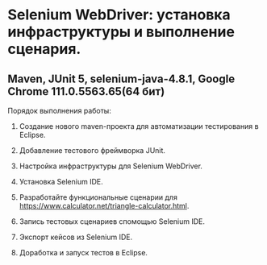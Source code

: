 # Selenium WebDriver: установка инфраструктуры и выполнение сценария.

## Maven, JUnit 5, selenium-java-4.8.1, Google Chrome 111.0.5563.65(64 бит)

Порядок выполнения работы:

1. Создание нового maven-проекта для автоматизации тестирования в Eclipse.

2. Добавление тестового фреймворка JUnit.

3. Настройка инфраструктуры для Selenium WebDriver.

4. Установка Selenium IDE.

5. Разработайте функциональные сценарии для https://www.calculator.net/triangle-calculator.html.

6. Запись тестовых сценариев спомощью Selenium IDE.

7. Экспорт кейсов из Selenium IDE.

8. Доработка и запуск тестов в Eclipse.
